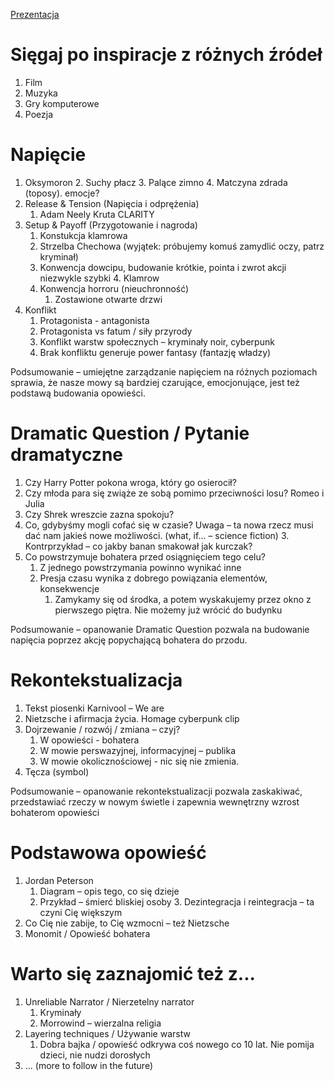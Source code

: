 
[Prezentacja](https://docs.google.com/presentation/d/10RxbdepIdnGOdAHPGeRYQlgqFpZ9B46VeP7CuCASxlE/edit)

# Sięgaj po inspiracje z różnych źródeł

1. Film
2. Muzyka
3. Gry komputerowe
4. Poezja

# Napięcie

1. Oksymoron
   2. Suchy płacz
   3. Palące zimno
   4. Matczyna zdrada (toposy). emocje?
1. Release & Tension (Napięcia i odprężenia)
   1. Adam Neely Kruta CLARITY
2. Setup & Payoff (Przygotowanie i nagroda)
   1. Konstukcja klamrowa
   1. Strzelba Chechowa (wyjątek: próbujemy komuś zamydlić oczy, patrz kryminał)
   2. Konwencja dowcipu, budowanie krótkie, pointa i zwrot akcji niezwykle szybki
      4. Klamrow
   3. Konwencja horroru (nieuchronność)
      1. Zostawione otwarte drzwi
3. Konflikt
   1. Protagonista - antagonista
   2. Protagonista vs fatum / siły przyrody
   3. Konflikt warstw społecznych – kryminały noir, cyberpunk
   4. Brak konfliktu generuje power fantasy (fantazję władzy)

Podsumowanie – umiejętne zarządzanie napięciem na różnych poziomach sprawia, że nasze mowy są bardziej czarujące, emocjonujące, jest też podstawą budowania opowieści.

# Dramatic Question / Pytanie dramatyczne

1. Czy Harry Potter pokona wroga, który go osierocił?
2. Czy młoda para się zwiąże ze sobą pomimo przeciwności losu? Romeo i Julia
3. Czy Shrek wreszcie zazna spokoju?
2. Co, gdybyśmy mogli cofać się w czasie? Uwaga – ta nowa rzecz musi dać nam jakieś nowe możliwości. (what, if... – science fiction)
   3. Kontrprzykład – co jakby banan smakował jak kurczak?
4. Co powstrzymuje bohatera przed osiągnięciem tego celu?
   1. Z jednego powstrzymania powinno wynikać inne
   2. Presja czasu wynika z dobrego powiązania elementów, konsekwencje
      1. Zamykamy się od środka, a potem wyskakujemy przez okno z pierwszego piętra. Nie możemy już wrócić do budynku

Podsumowanie – opanowanie Dramatic Question pozwala na budowanie napięcia poprzez akcję popychającą bohatera do przodu.

# Rekontekstualizacja

1. Tekst piosenki Karnivool – We are
2. Nietzsche i afirmacja życia. Homage cyberpunk clip
3. Dojrzewanie / rozwój / zmiana – czyj?
   1. W opowieści - bohatera
   2. W mowie perswazyjnej, informacyjnej – publika
   2. W mowie okolicznościowej - nic się nie zmienia.
4. Tęcza (symbol)

Podsumowanie – opanowanie rekontekstualizacji pozwala zaskakiwać, przedstawiać rzeczy w nowym świetle i zapewnia wewnętrzny wzrost bohaterom opowieści

# Podstawowa opowieść

1. Jordan Peterson
   1. Diagram – opis tego, co się dzieje
   2. Przykład – śmierć bliskiej osoby
      3. Dezintegracja i reintegracja – ta czyni Cię większym
2. Co Cię nie zabije, to Cię wzmocni – też Nietzsche
3. Monomit / Opowieść bohatera

# Warto się zaznajomić też z...

1. Unreliable Narrator / Nierzetelny narrator
   1. Kryminały 
   2. Morrowind – wierzalna religia
2. Layering techniques / Używanie warstw
   1. Dobra bajka / opowieść odkrywa coś nowego co 10 lat. Nie pomija dzieci, nie nudzi dorosłych
3. ... (more to follow in the future)